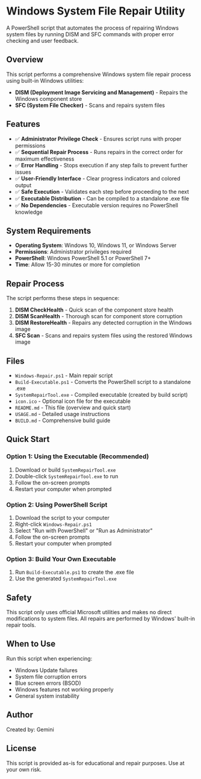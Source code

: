 # Windows System File Repair Utility

A PowerShell script that automates the process of repairing Windows system files by running DISM and SFC commands with proper error checking and user feedback.

## Overview

This script performs a comprehensive Windows system file repair process using built-in Windows utilities:
- **DISM (Deployment Image Servicing and Management)** - Repairs the Windows component store
- **SFC (System File Checker)** - Scans and repairs system files

## Features

- ✅ **Administrator Privilege Check** - Ensures script runs with proper permissions
- ✅ **Sequential Repair Process** - Runs repairs in the correct order for maximum effectiveness
- ✅ **Error Handling** - Stops execution if any step fails to prevent further issues
- ✅ **User-Friendly Interface** - Clear progress indicators and colored output
- ✅ **Safe Execution** - Validates each step before proceeding to the next
- ✅ **Executable Distribution** - Can be compiled to a standalone .exe file
- ✅ **No Dependencies** - Executable version requires no PowerShell knowledge

## System Requirements

- **Operating System**: Windows 10, Windows 11, or Windows Server
- **Permissions**: Administrator privileges required
- **PowerShell**: Windows PowerShell 5.1 or PowerShell 7+
- **Time**: Allow 15-30 minutes or more for completion

## Repair Process

The script performs these steps in sequence:

1. **DISM CheckHealth** - Quick scan of the component store health
2. **DISM ScanHealth** - Thorough scan for component store corruption
3. **DISM RestoreHealth** - Repairs any detected corruption in the Windows image
4. **SFC Scan** - Scans and repairs system files using the restored Windows image

## Files

- `Windows-Repair.ps1` - Main repair script
- `Build-Executable.ps1` - Converts the PowerShell script to a standalone .exe
- `SystemRepairTool.exe` - Compiled executable (created by build script)
- `icon.ico` - Optional icon file for the executable
- `README.md` - This file (overview and quick start)
- `USAGE.md` - Detailed usage instructions
- `BUILD.md` - Comprehensive build guide

## Quick Start

### Option 1: Using the Executable (Recommended)
1. Download or build `SystemRepairTool.exe`
2. Double-click `SystemRepairTool.exe` to run
3. Follow the on-screen prompts
4. Restart your computer when prompted

### Option 2: Using PowerShell Script
1. Download the script to your computer
2. Right-click `Windows-Repair.ps1`
3. Select "Run with PowerShell" or "Run as Administrator"
4. Follow the on-screen prompts
5. Restart your computer when prompted

### Option 3: Build Your Own Executable
1. Run `Build-Executable.ps1` to create the .exe file
2. Use the generated `SystemRepairTool.exe`

## Safety

This script only uses official Microsoft utilities and makes no direct modifications to system files. All repairs are performed by Windows' built-in repair tools.

## When to Use

Run this script when experiencing:
- Windows Update failures
- System file corruption errors
- Blue screen errors (BSOD)
- Windows features not working properly
- General system instability

## Author

Created by: Gemini

## License

This script is provided as-is for educational and repair purposes. Use at your own risk.